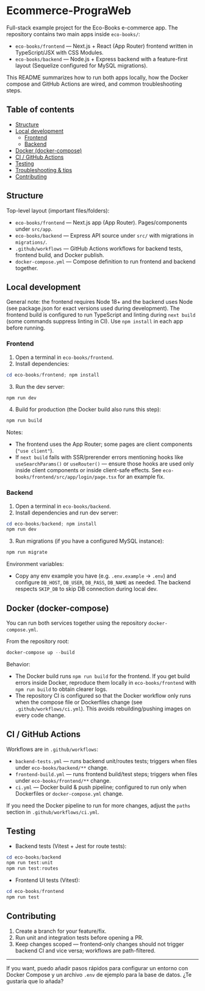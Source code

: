 # Ecommerce-PrograWeb

Full-stack example project for the Eco-Books e-commerce app. The repository contains two main apps inside `eco-books/`:

- `eco-books/frontend` — Next.js + React (App Router) frontend written in TypeScript/JSX with CSS Modules.
- `eco-books/backend` — Node.js + Express backend with a feature-first layout (Sequelize configured for MySQL migrations).

This README summarizes how to run both apps locally, how the Docker compose and GitHub Actions are wired, and common troubleshooting steps.

## Table of contents

- [Structure](#structure)
- [Local development](#local-development)
  - [Frontend](#frontend)
  - [Backend](#backend)
- [Docker (docker-compose)](#docker-docker-compose)
- [CI / GitHub Actions](#ci--github-actions)
- [Testing](#testing)
- [Troubleshooting & tips](#troubleshooting--tips)
- [Contributing](#contributing)

## Structure

Top-level layout (important files/folders):

- `eco-books/frontend` — Next.js app (App Router). Pages/components under `src/app`.
- `eco-books/backend` — Express API source under `src/` with migrations in `migrations/`.
- `.github/workflows` — GitHub Actions workflows for backend tests, frontend build, and Docker publish.
- `docker-compose.yml` — Compose definition to run frontend and backend together.

## Local development

General note: the frontend requires Node 18+ and the backend uses Node (see package.json for exact versions used during development). The frontend build is configured to run TypeScript and linting during `next build` (some commands suppress linting in CI). Use `npm install` in each app before running.

### Frontend

1. Open a terminal in `eco-books/frontend`.
2. Install dependencies:

```powershell
cd eco-books/frontend; npm install
```

3. Run the dev server:

```powershell
npm run dev
```

4. Build for production (the Docker build also runs this step):

```powershell
npm run build
```

Notes:
- The frontend uses the App Router; some pages are client components (`"use client"`).
- If `next build` fails with SSR/prerender errors mentioning hooks like `useSearchParams()` or `useRouter()` — ensure those hooks are used only inside client components or inside client-safe effects. See `eco-books/frontend/src/app/login/page.tsx` for an example fix.

### Backend

1. Open a terminal in `eco-books/backend`.
2. Install dependencies and run dev server:

```powershell
cd eco-books/backend; npm install
npm run dev
```

3. Run migrations (if you have a configured MySQL instance):

```powershell
npm run migrate
```

Environment variables:
- Copy any env example you have (e.g. `.env.example` → `.env`) and configure `DB_HOST`, `DB_USER`, `DB_PASS`, `DB_NAME` as needed. The backend respects `SKIP_DB` to skip DB connection during local dev.

## Docker (docker-compose)

You can run both services together using the repository `docker-compose.yml`.

From the repository root:

```powershell
docker-compose up --build
```

Behavior:
- The Docker build runs `npm run build` for the frontend. If you get build errors inside Docker, reproduce them locally in `eco-books/frontend` with `npm run build` to obtain clearer logs.
- The repository CI is configured so that the Docker workflow only runs when the compose file or Dockerfiles change (see `.github/workflows/ci.yml`). This avoids rebuilding/pushing images on every code change.

## CI / GitHub Actions

Workflows are in `.github/workflows`:

- `backend-tests.yml` — runs backend unit/routes tests; triggers when files under `eco-books/backend/**` change.
- `frontend-build.yml` — runs frontend build/test steps; triggers when files under `eco-books/frontend/**` change.
- `ci.yml` — Docker build & push pipeline; configured to run only when Dockerfiles or `docker-compose.yml` change.

If you need the Docker pipeline to run for more changes, adjust the `paths` section in `.github/workflows/ci.yml`.

## Testing

- Backend tests (Vitest + Jest for route tests):

```powershell
cd eco-books/backend
npm run test:unit
npm run test:routes
```

- Frontend UI tests (Vitest):

```powershell
cd eco-books/frontend
npm run test
```

## Contributing

1. Create a branch for your feature/fix.
2. Run unit and integration tests before opening a PR.
3. Keep changes scoped — frontend-only changes should not trigger backend CI and vice versa; workflows are path-filtered.

---

If you want, puedo añadir pasos rápidos para configurar un entorno con Docker Compose y un archivo `.env` de ejemplo para la base de datos. ¿Te gustaría que lo añada? 
